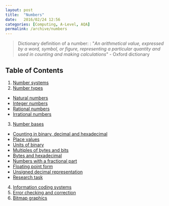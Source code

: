 ```yaml
---
layout: post
title:  "Numbers"
date:   2016/02/24 12:56
categories: [Computing, A-Level, AQA]
permalink: /archive/numbers
---
```


> Dictionary definition of a number:
> : "*An arithmetical value, expressed by a word, symbol, or figure, representing a particular quantity and used in counting and making calculations*" - Oxford dictionary

## Table of Contents

1. [Number systems](./number-systems)
2. [Number types](./number-types)
  + [Natural numbers](./number-types#natural-numbers)
  + [Integer numbers](./number-types#integer-numbers)
  + [Rational numbers](./number-types#rational-numbers)
  + [Irrational numbers](./number-types#irrational-numbers)
3. [Number bases](./number-bases)
  + [Counting in binary, decimal and hexadecimal](./number-bases#counting-in-binary-decimal-and-hexadecimal)
  + [Place values](./number-bases#place-values)
  + [Units of binary](./number-bases#units-of-binary)
  + [Multiples of bytes and bits](./number-bases#multiples-of-bytes-and-bits)
  + [Bytes and hexadecimal](./number-bases#bytes-and-hexadecimal)
  + [Numbers with a fractional part](./number-bases/#numbers-with-a-fractional-part)
  + [Floating point form](./number-bases#floating-point-form)
  + [Unsigned decimal representation](./number-bases#converting-from-unsigned-decimal-numbers-to-unsigned-binary)
  + [Research task](./number-bases#research-task)
4. [Information coding systems](./information-coding-systems)
5. [Error checking and correction](./error-checking-and-correction)
6. [Bitmap graphics](./bitmap-graphics)